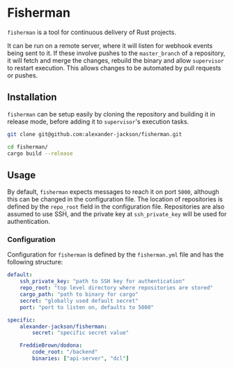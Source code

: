 # Fisherman

`fisherman` is a tool for continuous delivery of Rust projects.

It can be run on a remote server, where it will listen for webhook events being
sent to it. If these involve pushes to the `master_branch` of a repository, it
will fetch and merge the changes, rebuild the binary and allow `supervisor` to
restart execution. This allows changes to be automated by pull requests or
pushes.

## Installation

`fisherman` can be setup easily by cloning the repository and building it in
release mode, before adding it to `supervisor`'s execution tasks.

```bash
git clone git@github.com:alexander-jackson/fisherman.git

cd fisherman/
cargo build --release
```

## Usage

By default, `fisherman` expects messages to reach it on port `5000`, although
this can be changed in the configuration file. The location of repositories is
defined by the `repo_root` field in the configuration file. Repositories are
also assumed to use SSH, and the private key at `ssh_private_key` will be used
for authentication.

### Configuration

Configuration for `fisherman` is defined by the `fisherman.yml` file and has
the following structure:

```yaml
default:
    ssh_private_key: "path to SSH key for authentication"
    repo_root: "top level directory where repositories are stored"
    cargo_path: "path to binary for cargo"
    secret: "globally used default secret"
    port: "port to listen on, defaults to 5000"

specific:
    alexander-jackson/fisherman:
        secret: "specific secret value"

    FreddieBrown/dodona:
        code_root: "/backend"
        binaries: ["api-server", "dcl"]
```
